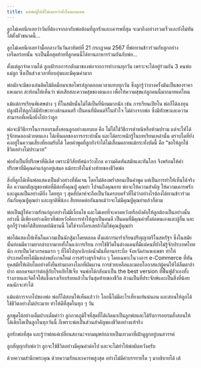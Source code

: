 ```yaml
---
title: แด่พ่อผู้ให้ที่ไม่เคยหวังสิ่งใดตอบแทน
---
```



ลูกไม่เคยนึกเลยว่าวันที่ต้องจากลากับพ่อต้อมที่ลูกรักและเคารพที่สุด จะมาถึงอย่างรวดเร็วและยังไม่ทันได้ตั้งตัวขนาดนี้…

ลูกไม่เคยนึกเลยว่ามื้อกลางวันวันอาทิตย์ที่ 21 กรกฎาคม 2567 ที่พ่อทานข้าวร่วมกับลูกอย่างเอร็ดอร่อยนั้น จะเป็นมื้อสุดท้ายที่ลูกคนนี้ได้ทานอาหารร่วมกันกับพ่อ…

ตั้งแต่ลูกจำความได้ ลูกเฝ้ารอการกลับมาของพ่อจากการทำงานทุกวัน เพราะจะได้อยู่ร่วมกัน 3 คนพ่อแม่ลูก ซึ่งเป็นช่วงเวลาที่อบอุ่นและมีคุณค่ามาก

พ่อมักจะมีของเล่นติดไม้ติดมือมาเซอไพรส์ลูกตลอดเวลาแทบทุกวัน ซึ่งลูกรู้ว่าบางครั้งมันเป็นของราคาแพงมาก สะท้อนให้เห็นว่า พ่อเสียสละความสุขของตนเอง เพื่อให้ความสุขแก่ลูกคนนี้มากมายแค่ไหน

แม้แต่การเรียนพิเศษต่าง ๆ ที่ในสมัยนั้นไม่ได้เป็นที่นิยมมากนัก เช่น การเรียนเปียโน พ่อก็ได้ลงทุนปลูกฝังให้ลูกได้มีทักษะทางด้านดนตรี เป็นคนที่มีดนตรีในหัวใจ ไม่ต่างจากพ่อ ซึ่งมีทักษะและความสามารถที่เหนือยิ่งไปกว่าลูก

พ่อจะมีวิธีการในการอบรมสั่งสอนลูกอย่างแยบยล คือ ไม่ได้ใช้วิธีการตำหนิหรือห้ามปราม แต่จะให้ได้รู้จักทดลองด้วยตนเอง ได้เห็นผลของการกระทำนั้น และได้ตระหนักรู้ในบทเรียนเหล่านั้น ตราบใดที่ยังคงอยู่ในความเสี่ยงที่ยอมรับได้ โดยคำพูดที่ลูกยังจำได้ไม่เสื่อมคลายแม้กระทั่งบัดนี้ คือ “ขอให้ลูกใช้ชีวิตอย่างไม่ประมาท”

พ่อยังเป็นที่ปรึกษาที่ดีเลิศ เพราะมีวิสัยทัศน์กว้างไกล ความคิดทันสมัยและทันโลก จึงพร้อมให้คำปรึกษาที่มีคุณค่าแก่ลูกอยู่เสมอ แม้กระทั่งในช่วงท้ายของชีวิตพ่อ

สิ่งที่ลูกได้เห็นพ่อแสดงเป็นตัวอย่างที่ชัดเจน โดยไม่ต้องพร่ำสอนเป็นคำพูด แต่เป็นการทำให้เห็นได้จริง คือ ความกตัญญูของพ่อที่มีต่อทั้งคุณปู่ คุณย่า ไปจนถึงคุณยาย พ่อจะให้ความสำคัญ ให้ความเคารพรัก และดูแลเป็นอย่างดียิ่ง โดยทุก ๆ สุดสัปดาห์จะถือเป็นวันครอบครัวที่ไม่ว่าอย่างไรต้องได้ทานข้าวร่วมกันกับคุณปู่คุณย่า และญาติพี่น้อง สืบทอดต่อกันมาแม้ว่าจะไม่มีคุณปู่คุณย่าแล้วก็ตาม

พ่อเป็นผู้ให้ความรักแก่ลูกอย่างไม่มีเงื่อนไข และไม่เคยที่จะคาดหวังหรือบังคับให้ลูกต้องเป็นอย่างนั้นอย่างนี้ มีเพียงอย่างเดียวที่พ่อหวังคือการทำให้ลูกเป็นคนดี เป็นคนที่มีคุณค่าทั้งต่อตนเองและผู้อื่น และลูกก็รู้ว่าพ่อได้สืบทอดปณิธานนี้ ไม่ใช่จากใครเลยถ้าไม่ใช่คุณปู่คุณย่า

พ่อได้แสดงให้เห็นในความเป็นนักสู้มาโดยตลอด ตั้งแต่การมาร่ำเรียนปริญญาตรีในสหรัฐฯ ซึ่งในสมัยนั้นย่อมมีความยากลำบากมากทั้งในแง่การเรียน การใช้ชีวิตในต่างแดนที่มีแต่คนที่ยังไม่รู้จักประเทศไทยนัก การเป็นวิศวกรคนแรก ๆ ที่ได้ไปบุกเบิกบ่อน้ำมันที่ลานกระบือ จังหวัดกำแพงเพชร ทำให้ประเทศไทยได้มีแหล่งพลังงานใหม่ การสร้างธุรกิจต่าง ๆ โดยเฉพาะในวงการ e-Commerce ที่ทันยุคสมัยให้เติบโตอย่างยั่งยืนท่ามกลางโลกที่ผันผวน การช่วยเหลือและมอบโอกาสแก่ผู้คนให้ได้ลืมตาอ้าปาก ตลอดจนการต่อสู้กับโรคภัยไข้เจ็บ จนพ่อได้กลับมาเป็น the best version ที่ฟื้นฟูตัวเองทั้งร่างกายและจิตใจให้แข็งแรงเรียบร้อยแล้วในวันสุดท้ายของชีวิต ล้วนเป็นที่ประจักษ์และเป็นสิ่งที่น้อยคนนักจะทำได้

แม้แต่การจากไปของพ่อ พ่อก็ได้สอนให้เห็นแล้วว่า โลกนี้ไม่มีอะไรเที่ยงแท้แน่นอน และสอนให้ลูกได้ใช้ชีวิตอย่างไม่ประมาท ทำให้ดีที่สุดในทุก ๆ วัน

ลูกพูดได้อย่างเต็มปากเต็มคำว่า ลูกภาคภูมิใจที่สุดที่ได้เกิดมาเป็นลูกพ่อและได้รับการอบรมสั่งสอนให้ได้เติบโตเป็นลูกในทุกวันนี้ ก็เพราะพ่อเป็นส่วนสำคัญของชีวิตอย่างแท้จริง

ลูกรักพ่อที่สุด และรู้ว่าพ่อแค่เปลี่ยนสถานะจากมนุษย์กลายเป็นเทวดาที่เฝ้าดูลูกอยู่บนสวรรค์

ลูกสัญญากับพ่อว่า ลูกจะใช้ชีวิตอย่างมีคุณค่าต่อไป และจะไม่ทำให้พ่อผิดหวังครับ

ด้วยความสำนึกพระคุณ ด้วยความรักและเคารพสูงสุด อย่างไม่มีคำบรรยายใด ๆ มาอธิบายได้
เต้

